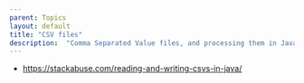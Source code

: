 ```yaml
---
parent: Topics
layout: default
title: "CSV files"
description:  "Comma Separated Value files, and processing them in Java"
---
```


* <https://stackabuse.com/reading-and-writing-csvs-in-java/>
